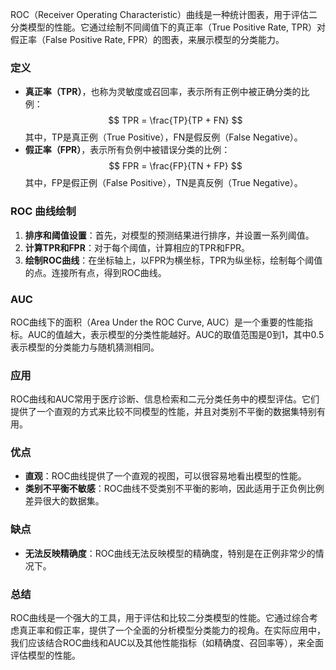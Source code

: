ROC（Receiver Operating Characteristic）曲线是一种统计图表，用于评估二分类模型的性能。它通过绘制不同阈值下的真正率（True Positive Rate, TPR）对假正率（False Positive Rate, FPR）的图表，来展示模型的分类能力。
### 定义
- **真正率（TPR）**，也称为灵敏度或召回率，表示所有正例中被正确分类的比例：
  $$
  TPR = \frac{TP}{TP + FN}
  $$
  其中，TP是真正例（True Positive），FN是假反例（False Negative）。
- **假正率（FPR）**，表示所有负例中被错误分类的比例：
  $$
  FPR = \frac{FP}{TN + FP}
  $$
  其中，FP是假正例（False Positive），TN是真反例（True Negative）。
### ROC 曲线绘制
1. **排序和阈值设置**：首先，对模型的预测结果进行排序，并设置一系列阈值。
2. **计算TPR和FPR**：对于每个阈值，计算相应的TPR和FPR。
3. **绘制ROC曲线**：在坐标轴上，以FPR为横坐标，TPR为纵坐标，绘制每个阈值的点。连接所有点，得到ROC曲线。
### AUC
ROC曲线下的面积（Area Under the ROC Curve, AUC）是一个重要的性能指标。AUC的值越大，表示模型的分类性能越好。AUC的取值范围是0到1，其中0.5表示模型的分类能力与随机猜测相同。
### 应用
ROC曲线和AUC常用于医疗诊断、信息检索和二元分类任务中的模型评估。它们提供了一个直观的方式来比较不同模型的性能，并且对类别不平衡的数据集特别有用。
### 优点
- **直观**：ROC曲线提供了一个直观的视图，可以很容易地看出模型的性能。
- **类别不平衡不敏感**：ROC曲线不受类别不平衡的影响，因此适用于正负例比例差异很大的数据集。
### 缺点
- **无法反映精确度**：ROC曲线无法反映模型的精确度，特别是在正例非常少的情况下。
### 总结
ROC曲线是一个强大的工具，用于评估和比较二分类模型的性能。它通过综合考虑真正率和假正率，提供了一个全面的分析模型分类能力的视角。在实际应用中，我们应该结合ROC曲线和AUC以及其他性能指标（如精确度、召回率等），来全面评估模型的性能。

